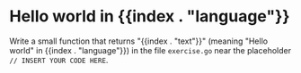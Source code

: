 # Hello world in {{index . "language"}}

Write a small function that returns "{{index . "text"}}" (meaning "Hello world" in {{index . "language"}}) in the file `exercise.go` near the placeholder `// INSERT YOUR CODE HERE`.


